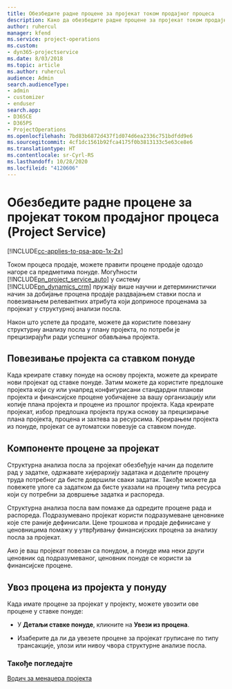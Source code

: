```yaml
---
title: Обезбедите радне процене за пројекат током продајног процеса
description: Како да обезбедите радне процене за пројекат током продајног процеса у апликацији Project Service
author: ruhercul
manager: kfend
ms.service: project-operations
ms.custom:
- dyn365-projectservice
ms.date: 8/03/2018
ms.topic: article
ms.author: ruhercul
audience: Admin
search.audienceType:
- admin
- customizer
- enduser
search.app:
- D365CE
- D365PS
- ProjectOperations
ms.openlocfilehash: 7bd83b6872d437f1d074d6ea2336c751bdfdd9e6
ms.sourcegitcommit: 4cf1dc1561b92fca4175f0b3813133c5e63ce8e6
ms.translationtype: HT
ms.contentlocale: sr-Cyrl-RS
ms.lasthandoff: 10/28/2020
ms.locfileid: "4120606"
---
```

# <a name="provide-work-estimates-for-a-project-during-the-sales-process-project-service"></a>Обезбедите радне процене за пројекат током продајног процеса (Project Service)

[!INCLUDE[cc-applies-to-psa-app-1x-2x](../includes/cc-applies-to-psa-app-1x-2x.md)]

Током процеса продаје, можете правити процене продаје одоздо нагоре са предметима понуде. Могућности [!INCLUDE[pn_project_service_auto](../includes/pn-project-service-auto.md)] у систему [!INCLUDE[pn_dynamics_crm](../includes/pn-dynamics-crm.md)] пружају више научни и детерминистички начин за добијање процена продаје раздвајањем ставки посла и повезивањем релевантних атрибута који доприносе проценама за пројекат у структурној анализи посла.  
  
 Након што успете да продате, можете да користите повезану структурну анализу посла у плану пројекта, по потреби је прецизирајући ради успешног обављања пројекта.  
  
## <a name="link-a-project-to-a-quote-line"></a>Повезивање пројекта са ставком понуде  
 Када креирате ставку понуде на основу пројекта, можете да креирате нови пројекат од ставке понуде. Затим можете да користите предлошке пројекта који су или унапред конфигурисани стандардни планови пројекта и финансијске процене уобичајене за вашу организацију или копије плана пројекта и процене из прошлог пројекта. Када креирате пројекат, избор предлошка пројекта пружа основу за прецизирање плана пројекта, процена и захтева за ресурсима. Креирањем пројекта из понуде, пројекат се аутоматски повезује са ставком понуде.  
  
## <a name="project-estimate-components"></a>Компоненте процене за пројекат  
 Структурна анализа посла за пројекат обезбеђује начин да поделите рад у задатке, одржавате хијерархију задатака и доделите процену труда потребног да бисте довршили сваки задатак. Такође можете да повежете улоге са задатком да бисте указали на процену типа ресурса који су потребни за довршење задатка и распореда.  
  
 Структурна анализа посла вам помаже да одредите процене рада и распореда. Подразумевано пројекат користи подразумеване ценовнике које сте раније дефинисали. Цене трошкова и продаје дефинисане у ценовницима помажу у утврђивању финансијских процена за анализу посла за пројекат.  
  
 Ако је ваш пројекат повезан са понудом, а понуде има неки други ценовник од подразумеваног, ценовник понуде се користи за финансијске процене.  
  
## <a name="import-estimates-from-a-project-into-a-quote"></a>Увоз процена из пројекта у понуду  
 Када имате процене за пројекат у пројекту, можете увозити ове процене у ставке понуде:  
  
-   У **Детаљи ставке понуде**, кликните на **Увези из процена**. 

-   Изаберите да ли да увезете процене за пројекат груписане по типу трансакције, улози или нивоу чвора структурне анализе посла.  
  
### <a name="see-also"></a>Такође погледајте  
 [Водич за менаџера пројекта](../psa/project-manager-guide.md)
